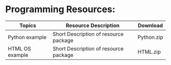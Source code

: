 Programming Resources:
======================

| Topics          | Resource Description                  | Download   |
|-----------------|---------------------------------------|------------|
| Python example  | Short Description of resource package | Python.zip |
| HTML OS example | Short Description of resource package | HTML.zip   |
